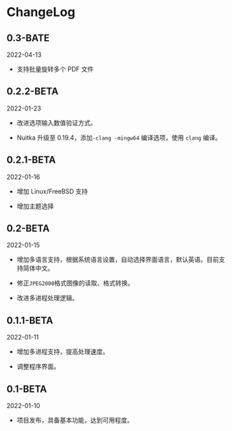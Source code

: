 # ChangeLog

## 0.3-BATE

2022-04-13

- 支持批量旋转多个 PDF 文件



## 0.2.2-BETA

2022-01-23

- 改进选项输入数值验证方式。

- Nuitka 升级至 0.19.4，添加`-clang -mingw64` 编译选项，使用 `clang` 编译。



## 0.2.1-BETA

2022-01-16

- 增加 Linux/FreeBSD 支持

- 增加主题选择



## 0.2-BETA

2022-01-15

- 增加多语言支持，根据系统语言设置，自动选择界面语言，默认英语。目前支持简体中文。

- 修正`JPEG2000`格式图像的读取、格式转换。
- 改进多进程处理逻辑。



## 0.1.1-BETA

2022-01-11

- 增加多进程支持，提高处理速度。

- 调整程序界面。



## 0.1-BETA

2022-01-10

- 项目发布，具备基本功能，达到可用程度。